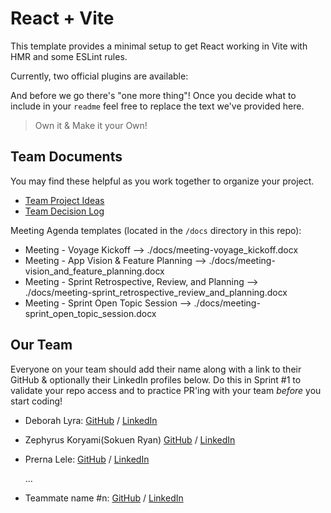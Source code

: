 # React + Vite

This template provides a minimal setup to get React working in Vite with HMR and some ESLint rules.

Currently, two official plugins are available:

And before we go there's "one more thing"! Once you decide what to include
in your `readme` feel free to replace the text we've provided here.

> Own it & Make it your Own!

## Team Documents

You may find these helpful as you work together to organize your project.

- [Team Project Ideas](./docs/team_project_ideas.md)
- [Team Decision Log](./docs/team_decision_log.md)

Meeting Agenda templates (located in the `/docs` directory in this repo):

- Meeting - Voyage Kickoff --> ./docs/meeting-voyage_kickoff.docx
- Meeting - App Vision & Feature Planning --> ./docs/meeting-vision_and_feature_planning.docx
- Meeting - Sprint Retrospective, Review, and Planning --> ./docs/meeting-sprint_retrospective_review_and_planning.docx
- Meeting - Sprint Open Topic Session --> ./docs/meeting-sprint_open_topic_session.docx

## Our Team

Everyone on your team should add their name along with a link to their GitHub
& optionally their LinkedIn profiles below. Do this in Sprint #1 to validate
your repo access and to practice PR'ing with your team *before* you start
coding!

- Deborah Lyra: [GitHub](https://github.com/DeborahLyra) / [LinkedIn](https://www.linkedin.com/in/deborah-prado-lyra-developer/)
- Zephyrus Koryami(Sokuen Ryan) [GitHub](https://github.com/sokuenryan) / [LinkedIn](https://www.linkedin.com/in/sokuenryan/)
- Prerna Lele: [GitHub](https://github.com/prernalele) / [LinkedIn](https://www.linkedin.com/in/prerna-lele/)

   ...
- Teammate name #n: [GitHub](https://github.com/ghaccountname) / [LinkedIn](https://linkedin.com/in/liaccountname)
